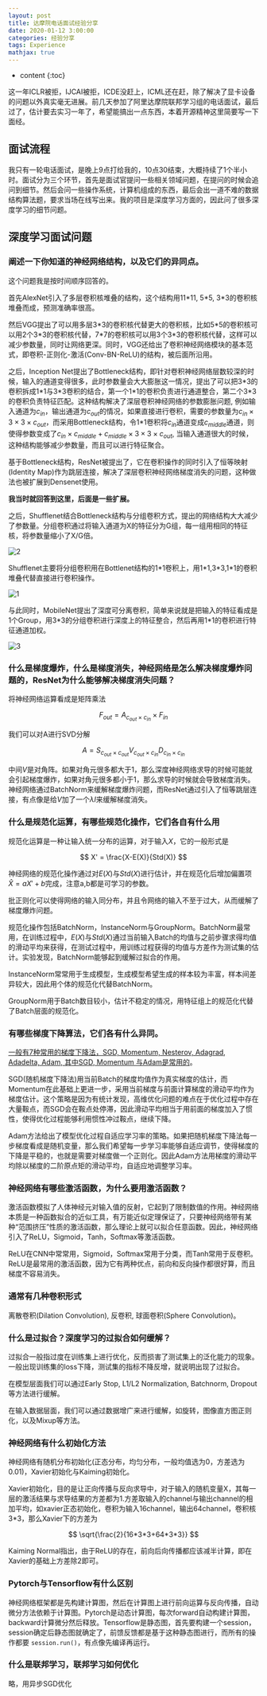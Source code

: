 ```yaml
---
layout: post
title: 达摩院电话面试经验分享
date: 2020-01-12 3:00:00
categories: 经验分享
tags: Experience
mathjax: true
---
```


* content
{:toc}

这一年ICLR被拒，IJCAI被拒，ICDE没赶上，ICML还在赶，除了解决了显卡设备的问题以外真实毫无进展。前几天参加了阿里达摩院联邦学习组的电话面试，最后过了，估计要去实习一年了，希望能搞出一点东西，本着开源精神这里简要写一下面经。









## 面试流程

我只有一轮电话面试，是晚上9点打给我的，10点30结束，大概持续了1个半小时。面试分为三个环节，首先是面试官提问一些相关领域问题，在提问的时候会追问到细节。然后会问一些操作系统，计算机组成的东西，最后会出一道不难的数据结构算法题，要求当场在线写出来。我的项目是深度学习方面的，因此问了很多深度学习的细节问题。

## 深度学习面试问题

### 阐述一下你知道的神经网络结构，以及它们的异同点。

这个问题我是按时间顺序回答的。

首先AlexNet引入了多层卷积核堆叠的结构，这个结构用11\*11, 5\*5, 3\*3的卷积核堆叠而成，预测准确率很高。

然后VGG提出了可以用多层3\*3的卷积核代替更大的卷积核，比如5\*5的卷积核可以用2个3\*3的卷积核代替，7\*7的卷积核可以用3个3\*3的卷积核代替，这样可以减少参数量，同时让网络更深。同时，VGG还给出了卷积神经网络模块的基本范式，即卷积-正则化-激活(Conv-BN-ReLU)的结构，被后面所沿用。

之后，Inception Net提出了Bottleneck结构，即针对卷积神经网络层数较深的时候，输入的通道变得很多，此时参数量会大大膨胀这一情况，提出了可以把3\*3的卷积拆成1\*1与3\*3卷积的结合，第一个1\*1的卷积负责进行通道整合，第二个3\*3的卷积负责特征匹配。这种结构解决了深层卷积神经网络的参数膨胀问题, 例如输入通道为$c_{in}$，输出通道为$c_{out}$的情况，如果直接进行卷积，需要的参数量为$c_{in}\times 3 \times 3 \times c_{out}$，而采用Bottleneck结构，令1\*1卷积将$c_{in}$通道变成$c_{middle}$通道，则使得参数变成了$c_{in}\times c_{middle}+c_{middle}\times 3 \times 3 \times c_{out}$, 当输入通道很大的时候，这种结构能够减少参数量，而且可以进行特征聚合。

基于Bottleneck结构，ResNet被提出了，它在卷积操作的同时引入了恒等映射(Identity Map)作为跳层连接，解决了深层卷积神经网络梯度消失的问题，这种做法也被扩展到Densenet使用。

**我当时就回答到这里，后面是一些扩展。**

之后，Shufflenet结合Bottleneck结构与分组卷积方式，提出的网络结构大大减少了参数量。分组卷积通过将输入通道为X的特征分为G组，每一组用相同的特征核，将参数量缩小了X/G倍。

![2](/images/telephone-meeting/2.jpg)

Shufflenet主要将分组卷积用在Bottlenet结构的1\*1卷积上，用1\*1,3\*3,1\*1的卷积堆叠代替直接进行卷积操作。

![1](/images/telephone-meeting/1.jpg)

与此同时，MobileNet提出了深度可分离卷积，简单来说就是把输入的特征看成是1个Group，用3\*3的分组卷积进行深度上的特征整合，然后再用1\*1的卷积进行特征通道加权。

![3](/images/telephone-meeting/3.jpg)


###  什么是梯度爆炸，什么是梯度消失，神经网络是怎么解决梯度爆炸问题的，ResNet为什么能够解决梯度消失问题？

将神经网络运算看成是矩阵乘法

$$
F_{out}=A_{c_{out}\times c_{in}}\times F_{in}
$$

我们可以对A进行SVD分解

$$
A=S_{c_{out}\times c_{out}}V_{c_{out}\times c_{in}}D_{c_{in}\times c_{in}}
$$

中间$V$是对角阵。如果对角元很多都大于1，那么深度神经网络求导的时候可能就会引起梯度爆炸，如果对角元很多都小于1，那么求导的时候就会导致梯度消失。神经网络通过BatchNorm来缓解梯度爆炸问题，而ResNet通过引入了恒等跳层连接，有点像是给$V$加了一个$\lambda I$来缓解梯度消失。

### 什么是规范化运算，有哪些规范化操作，它们各自有什么用

规范化运算是一种让输入统一分布的运算，对于输入$X$，它的一般形式是

$$
X' = \frac{X-E(X)}{Std(X)}
$$

神经网络的规范化操作通过对$E(X)$与$Std(X)$进行估计，并在规范化后增加偏置项$\hat{X}=aX'+b$完成，注意a,b都是可学习的参数。

批正则化可以使得网络的输入同分布，并且令网络的输入不至于过大，从而缓解了梯度爆炸问题。

规范化操作包括BatchNorm，InstanceNorm与GroupNorm。BatchNorm最常用，在训练过程中，$E(X)$与$Std(X)$通过当前输入Batch的均值与之前步骤求得均值的滑动平均来获得，在测试过程中，用训练过程获得的均值与方差作为测试集的估计。实验发现，BatchNorm能够起到缓解过拟合的作用。

InstanceNorm常常用于生成模型，生成模型希望生成的样本较为丰富，样本间差异较大，因此用个体的规范化代替BatchNorm。

GroupNorm用于Batch数目较小，估计不稳定的情况，用特征组上的规范化代替了Batch层面的规范化。

### 有哪些梯度下降算法，它们各有什么异同。

[一般有7种常用的梯度下降法，SGD, Momentum, Nesterov, Adagrad, Adadelta, Adam, 其中SGD, Momentum 与Adam是常用的](https://ruder.io/optimizing-gradient-descent/)。



SGD(随机梯度下降法)用当前Batch的梯度均值作为真实梯度的估计，而Momentum在此基础上更进一步，采用当前梯度与前面计算梯度的滑动平均作为梯度估计。这个策略是因为有统计发现，高维优化问题的难点在于优化过程中存在大量鞍点，而SGD会在鞍点处停滞，因此滑动平均相当于用前面的梯度加入了惯性，使得优化过程能够利用惯性冲过鞍点，继续下降。



Adam方法给出了模型优化过程自适应学习率的策略。如果把随机梯度下降法每一步梯度看成是随机变量，那么我们希望每一步学习率能够自适应调节，使得梯度的下降是平稳的，也就是需要对梯度做一个正则化。因此Adam方法用梯度的滑动平均除以梯度的二阶原点矩的滑动平均，自适应地调整学习率。



### 神经网络有哪些激活函数，为什么要用激活函数？

激活函数模拟了人体神经元对输入值的反射，它起到了限制数值的作用。神经网络本质是一种函数拟合的近似工具，有万能近似定理保证了，只要神经网络带有某种“范围挤压”性质的激活函数，那么理论上就可以拟合任意函数。因此，神经网络引入了ReLU，Sigmoid，Tanh，Softmax等激活函数。


ReLU在CNN中常常用，Sigmoid，Softmax常用于分类，而Tanh常用于反卷积。ReLU是最常用的激活函数，因为它有两种优点，前向和反向操作都很好算，而且梯度不容易消失。

### 通常有几种卷积形式
离散卷积(Dilation Convolution), 反卷积, 球面卷积(Sphere Convolution)。

### 什么是过拟合？深度学习的过拟合如何缓解？
过拟合一般指过度在训练集上进行优化，反而损害了测试集上的泛化能力的现象。一般出现训练集的loss下降，测试集的指标不降反增，就说明出现了过拟合。


在模型层面我们可以通过Early Stop, L1/L2 Normalization, Batchnorm, Dropout等方法进行缓解。


在输入数据层面，我们可以通过数据增广来进行缓解，如旋转，图像直方图正则化，以及Mixup等方法。

### 神经网络有什么初始化方法

神经网络有随机分布初始化(正态分布，均匀分布，一般均值选为0，方差选为0.01)，Xavier初始化与Kaiming初始化。


Xavier初始化，目的是让正向传播与反向求导中，对于输入的随机变量X，其每一层的激活结果与求导结果的方差都为1.方差取输入的channel与输出channel的相加平均，如xavier正态初始化，卷积为输入16channel，输出64channel，卷积核3*3，那么Xavier下的方差为

$$
\sqrt{\frac{2}{16*3*3+64*3*3}}
$$


Kaiming Normal指出，由于ReLU的存在，前向后向传播都应该减半计算，即在Xavier的基础上方差除2即可。


### Pytorch与Tensorflow有什么区别


神经网络框架都是先构建计算图，然后在计算图上进行前向运算与反向传播，自动微分方法依赖于计算图。Pytorch是动态计算图，每次forward自动构建计算图，backward计算微分然后释放。Tensorflow是静态图，首先要构建一个session，session确定后静态图就确定了，前馈反馈都是基于这种静态图进行，而所有的操作都要 `session.run()`，有点像先编译再运行。


### 什么是联邦学习，联邦学习如何优化

略，用异步SGD优化

